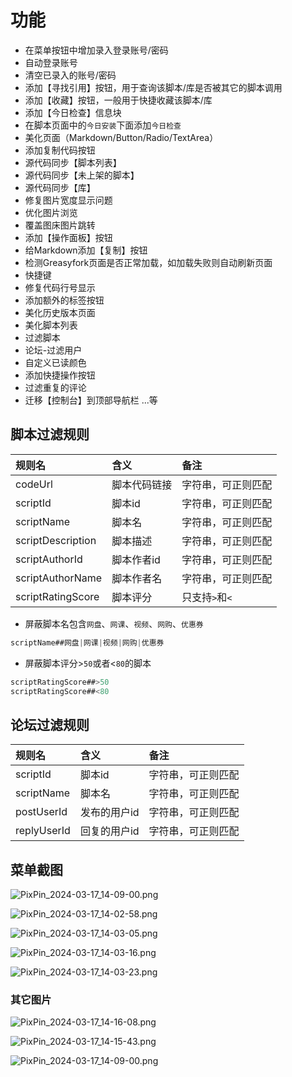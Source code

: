 # 功能

* 在菜单按钮中增加录入登录账号/密码
* 自动登录账号
* 清空已录入的账号/密码
* 添加【寻找引用】按钮，用于查询该脚本/库是否被其它的脚本调用
* 添加【收藏】按钮，一般用于快捷收藏该脚本/库
* 添加【今日检查】信息块
* 在脚本页面中的`今日安装`下面添加`今日检查`
* 美化页面（Markdown/Button/Radio/TextArea）
* 添加复制代码按钮
* 源代码同步【脚本列表】
* 源代码同步【未上架的脚本】
* 源代码同步【库】
* 修复图片宽度显示问题
* 优化图片浏览
* 覆盖图床图片跳转
* 添加【操作面板】按钮
* 给Markdown添加【复制】按钮
* 检测Greasyfork页面是否正常加载，如加载失败则自动刷新页面
* 快捷键
* 修复代码行号显示
* 添加额外的标签按钮
* 美化历史版本页面
* 美化脚本列表
* 过滤脚本
* 论坛-过滤用户
* 自定义已读颜色
* 添加快捷操作按钮
* 过滤重复的评论
* 迁移【控制台】到顶部导航栏
...等

## 脚本过滤规则

| 规则名            | 含义         | 备注               |
| :---------------- | :----------- | :----------------- |
| codeUrl           | 脚本代码链接 | 字符串，可正则匹配 |
| scriptId          | 脚本id       | 字符串，可正则匹配 |
| scriptName        | 脚本名       | 字符串，可正则匹配 |
| scriptDescription | 脚本描述     | 字符串，可正则匹配 |
| scriptAuthorId    | 脚本作者id   | 字符串，可正则匹配 |
| scriptAuthorName  | 脚本作者名   | 字符串，可正则匹配 |
| scriptRatingScore | 脚本评分     | 只支持`>`和`<`     |

* 屏蔽脚本名包含`网盘`、`网课`、`视频`、`网购`、`优惠券`

```js
scriptName##网盘|网课|视频|网购|优惠券
```

* 屏蔽脚本评分>`50`或者<`80`的脚本

```js
scriptRatingScore##>50
scriptRatingScore##<80
```

## 论坛过滤规则

| 规则名      | 含义         | 备注               |
| :---------- | :----------- | :----------------- |
| scriptId    | 脚本id       | 字符串，可正则匹配 |
| scriptName  | 脚本名       | 字符串，可正则匹配 |
| postUserId  | 发布的用户id | 字符串，可正则匹配 |
| replyUserId | 回复的用户id | 字符串，可正则匹配 |

## 菜单截图

![PixPin_2024-03-17_14-09-00.png](https://vip.helloimg.com/i/2024/03/17/65f6893890cc4.png)

![PixPin_2024-03-17_14-02-58.png](https://vip.helloimg.com/i/2024/03/17/65f68723aed08.png)

![PixPin_2024-03-17_14-03-05.png](https://vip.helloimg.com/i/2024/03/17/65f68725b4362.png)

![PixPin_2024-03-17_14-03-16.png](https://vip.helloimg.com/i/2024/03/17/65f6872714cc5.png)

![PixPin_2024-03-17_14-03-23.png](https://vip.helloimg.com/i/2024/03/17/65f6872841136.png)

### 其它图片

![PixPin_2024-03-17_14-16-08.png](https://vip.helloimg.com/i/2024/03/17/65f68a1187455.png)

![PixPin_2024-03-17_14-15-43.png](https://vip.helloimg.com/i/2024/03/17/65f68a14a3537.png)

![PixPin_2024-03-17_14-09-00.png](https://vip.helloimg.com/i/2024/03/17/65f68a163e72b.png)
